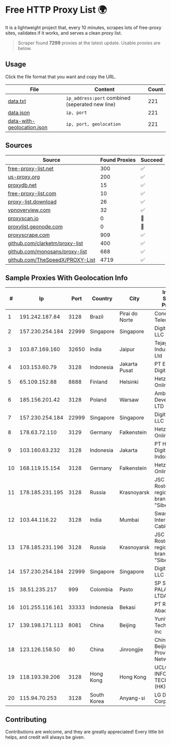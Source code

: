 
# Free HTTP Proxy List 🌍

It is a lightweight project that, every 10 minutes, scrapes lots of free-proxy sites, validates if it works, and serves a clean proxy list.


> Scraper found **7299** proxies at the latest update. Usable proxies are below.

## Usage

Click the file format that you want and copy the URL.


|File|Content|Count|
|----|-------|-----|
|[data.txt](https://raw.githubusercontent.com/themiralay/Proxy-List-World/master/data.txt)|`ip_address:port` combined (seperated new line)|221|
|[data.json](https://raw.githubusercontent.com/themiralay/Proxy-List-World/master/data.json)|`ip, port`|221|
|[data-with-geolocation.json](https://raw.githubusercontent.com/themiralay/Proxy-List-World/master/data-with-geolocation.json)|`ip, port, geolocation`|221|

## Sources

|Source|Found Proxies|Succeed|
|------|-------------|-------|
|[free-proxy-list.net](https://free-proxy-list.net)|300|✅|
|[us-proxy.org](https://www.us-proxy.org)|200|✅|
|[proxydb.net](http://proxydb.net)|15|✅|
|[free-proxy-list.com](https://free-proxy-list.com/?page=&port=&type%5B%5D=http&type%5B%5D=https&up_time=0&search=Search)|10|✅|
|[proxy-list.download](https://www.proxy-list.download/HTTP)|26|✅|
|[vpnoverview.com](https://vpnoverview.com/privacy/anonymous-browsing/free-proxy-servers)|32|✅|
|[proxyscan.io](https://www.proxyscan.io)|0|🚫|
|[proxylist.geonode.com](https://proxylist.geonode.com/api/proxy-list?limit=300&page=1&sort_by=lastChecked&sort_type=desc&protocols=http,https)|0|🚫|
|[proxyscrape.com](https://api.proxyscrape.com/v2/?request=displayproxies&protocol=http&timeout=10000&country=all&ssl=all&anonymity=all)|909|✅|
|[github.com/clarketm/proxy-list](https://raw.githubusercontent.com/clarketm/proxy-list/master/proxy-list-raw.txt)|400|✅|
|[github.com/monosans/proxy-list](https://raw.githubusercontent.com/monosans/proxy-list/main/proxies/http.txt)|688|✅|
|[github.com/TheSpeedX/PROXY-List](https://raw.githubusercontent.com/TheSpeedX/PROXY-List/master/http.txt)|4719|✅|


## Sample Proxies With Geolocation Info

|#|Ip|Port|Country|City|Internet Service Provider|
|-|--|----|-------|----|-------------------------|
|1|191.242.187.84|3128|Brazil|Pirai do Norte|Conect Telecom|
|2|157.230.254.184|22999|Singapore|Singapore|DigitalOcean, LLC|
|3|103.87.169.160|32650|India|Jaipur|Tejays Industries Pvt Ltd|
|4|103.153.60.79|3128|Indonesia|Jakarta Pusat|PT Era Awan Digital|
|5|65.109.152.88|8888|Finland|Helsinki|Hetzner Online GmbH|
|6|185.156.201.42|3128|Poland|Warsaw|Amberway Development LTD|
|7|157.230.254.184|22999|Singapore|Singapore|DigitalOcean, LLC|
|8|178.63.72.110|3129|Germany|Falkenstein|Hetzner Online GmbH|
|9|103.160.63.232|3128|Indonesia|Jakarta|PT Herza Digital Indonesia|
|10|168.119.15.154|3128|Germany|Falkenstein|Hetzner Online GmbH|
|11|178.185.231.195|3128|Russia|Krasnoyarsk|JSC Rostelecom regional branch "Siberia"|
|12|103.44.116.22|3128|India|Mumbai|Swastik Internet and Cables pvt. ltd|
|13|178.185.231.196|3128|Russia|Krasnoyarsk|JSC Rostelecom regional branch "Siberia"|
|14|157.230.254.184|22999|Singapore|Singapore|DigitalOcean, LLC|
|15|38.51.235.217|999|Colombia|Pasto|SP SISTEMAS PALACIOS LTDA|
|16|101.255.116.161|33333|Indonesia|Bekasi|PT Remala Abadi|
|17|139.198.171.113|8081|China|Beijing|Yunify Technologies Inc|
|18|123.126.158.50|80|China|Jinrongjie|China Unicom Beijing Province Network|
|19|118.193.39.206|3128|Hong Kong|Hong Kong|UCLOUD INFORMATION TECHNOLOGY (HK) LIMITED|
|20|115.94.70.253|3128|South Korea|Anyang-si|LG DACOM Corporation|



## Contributing

Contributions are welcome, and they are greatly appreciated! Every
little bit helps, and credit will always be given.

